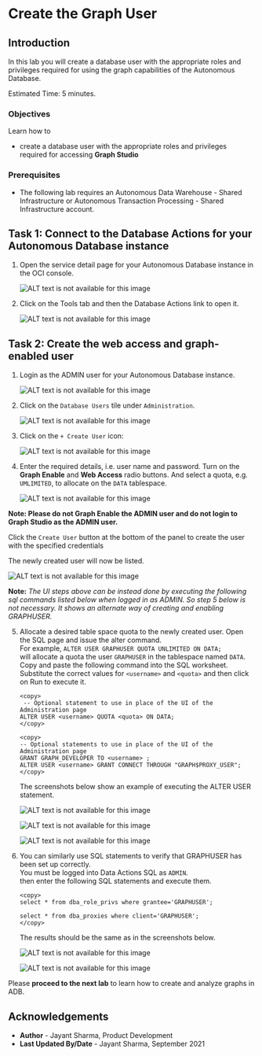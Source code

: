 
# Create the Graph User

## Introduction

In this lab you will create a database user with the appropriate roles and privileges required for using the graph capabilities of the Autonomous Database.

Estimated Time: 5 minutes. 

### Objectives

Learn how to
-  create a database user with the appropriate roles and privileges required for accessing **Graph Studio**


### Prerequisites

- The following lab requires an Autonomous Data Warehouse - Shared Infrastructure or Autonomous Transaction Processing - Shared Infrastructure account. 

## Task 1: Connect to the Database Actions for your Autonomous Database instance


1. Open the service detail page for your Autonomous Database instance in the OCI console. 

   ![ALT text is not available for this image](images/adw-details-page.png " ")

2. Click on the Tools tab and then the Database Actions link to open it. 
   
   ![ALT text is not available for this image](images/adb-tools-tab-db-actions.png " ")

## Task 2: Create the web access and graph-enabled user

1. Login as the ADMIN user for your Autonomous Database instance. 

    ![ALT text is not available for this image](./images/login.png " ")

2. Click on the `Database Users` tile under `Administration`. 
   
   ![ALT text is not available for this image](./images/db-actions-users.png " ")
   
3. Click on the `+ Create User` icon:

    ![ALT text is not available for this image](./images/db-actions-create-user.png " ")

4. Enter the required details, i.e. user name and password. Turn on the **Graph Enable** and **Web Access** radio buttons. And select a quota, e.g. `UMLIMITED`,  to allocate on the `DATA` tablespace.
   
   ![ALT text is not available for this image](images/db-actions-create-graph-user.png " ")

**Note: Please do not Graph Enable the ADMIN user and do not login to Graph Studio as the ADMIN user.**

   Click the `Create User` button at the bottom of the panel to create the user with the specified credentials

   The newly created user will now be listed.

   ![ALT text is not available for this image](./images/db-actions-user-created.png " ")   

   **Note:** *The UI steps above can be instead done by executing the following sql commands listed below when logged in as ADMIN. So step 5 below is not necessary. It shows an alternate way of creating and enabling GRAPHUSER.*
   
5. Allocate a desired table space quota to the newly created user. Open the SQL page and issue the alter command.  
   For example, 
   `ALTER USER GRAPHUSER QUOTA UNLIMITED ON DATA;`   
   will allocate a quota the user `GRAPHUSER` in the tablespace named `DATA`.  
   Copy and paste the following command into the SQL worksheet.  
   Substitute the correct values for  `<username>` and `<quota>` and then click on Run to execute it.
   ```
   <copy>
    -- Optional statement to use in place of the UI of the Administration page
   ALTER USER <username> QUOTA <quota> ON DATA;
   </copy>
   ```

   ```
   <copy>
   -- Optional statements to use in place of the UI of the Administration page
   GRANT GRAPH_DEVELOPER TO <username> ;
   ALTER USER <username> GRANT CONNECT THROUGH "GRAPH$PROXY_USER";
   </copy>
   ``` 

   The screenshots below show an example of executing the ALTER USER statement.

   ![ALT text is not available for this image](./images/alter-user.png " ")  

   ![ALT text is not available for this image](./images/run-sql.png " ")  

   ![ALT text is not available for this image](./images/user-altered.png " ") 
 
 6. You can similarly use SQL statements to verify that GRAPHUSER has been set up correctly.  
    You must be logged into Data Actions SQL as `ADMIN`.  
    then enter the following SQL statements and execute them. 
     
    ```
    <copy>
    select * from dba_role_privs where grantee='GRAPHUSER';

    select * from dba_proxies where client='GRAPHUSER';
    </copy>
    ```
    The results should be the same as in the screenshots below.

    ![ALT text is not available for this image](images/graphuser-role-privs.png " ")

    ![ALT text is not available for this image](images/graphuser-proxy-grant.png " ")



Please **proceed to the next lab** to learn how to create and analyze graphs in ADB.

## Acknowledgements
* **Author** - Jayant Sharma, Product Development
* **Last Updated By/Date** - Jayant Sharma, September 2021
  
